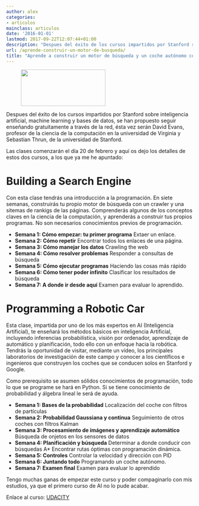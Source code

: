 ```yaml
---
author: alex
categories:
- articulos
mainclass: articulos
date: '2016-01-01'
lastmod: 2017-09-22T12:07:44+01:00
description: "Despues del éxito de los cursos impartidos por Stanford sobre inteligencia  artificial, machine learning y bases de datos, se han propuesto seguir enseñando  gratuitamente a través de la red, ésta vez serán David Evans, profesor  de la ciencia de la computación en la universidad de Virginia y Sebastian Thrun,  de la universidad de Stanford."
url: /aprende-construir-un-motor-de-busqueda/
title: "Aprende a construir un motor de búsqueda y un coche autónomo con Udacity"
---
```


<figure>
    <img sizes="(min-width: 228px) 228px, 100vw" on="tap:lightbox1" role="button" tabindex="0" layout="responsive"  height="98" width="228" src="https://4.bp.blogspot.com/-4_orLVxvsaA/Ty6o0VKqt3I/AAAAAAAACDs/3Xxk1Zqo5Ug/s400/Screenshot.png"></img>
</figure>

Despues del éxito de los cursos impartidos por Stanford sobre inteligencia artificial, machine learning y bases de datos, se han propuesto seguir enseñando gratuitamente a través de la red, ésta vez serán David Evans, profesor de la ciencia de la computación en la universidad de Virginia y Sebastian Thrun, de la universidad de Stanford.

Las clases comenzarán el día 20 de febrero y aquí os dejo los detalles de estos dos cursos, a los que ya me he apuntado:

<!--more--><!--ad-->

# Building a Search Engine

Con esta clase tendrás una introducción a la programación. En siete semanas, construirás tu propio motor de búsqueda con un crawler y una sitemas de rankigs de las páginas. Comprenderás algunos de los conceptos claves en la ciencia de la computación, y aprenderás a construir tus propios programas. No son necesarios conocimientos previos de programación.

  * **Semana 1: Cómo empezar: tu primer programa**
    Extaer un enlace.
  * **Semana 2: Cómo repetir**
    Encontrar todos los enlaces de una página.
  * **Semana 3: Cómo manejar los datos**
    Crawling the web
  * **Semana 4: Cómo resolver problemas**
    Responder a consultas de búsqueda
  * **Semana 5: Cómo ejecutar programas**
    Haciendo las cosas más rápido
  * **Semana 6: Cómo tener poder infinito**
    Clasificar los resultados de búsqueda
  * **Semana 7: A donde ir desde aquí**
    Examen para evaluar lo aprendido.

# Programming a Robotic Car

Esta clase, impartida por uno de los más expertos en AI (Inteligencia Artificial), te enseñará los métodos básicos en inteligencia Artificial, incluyendo inferencias probabilística, visión por ordenador, aprendizaje de automático y planificación, todo ello con un enfoque hacia la robótica. Tendrás la oportunidad de visitar, mediante un vídeo, los principales laboratorios de investigación de este campo y conocer a los científicos e ingenieros que construyen los coches que se conducen solos en Stanford y Google.

Como prerequisito se asumen sólidos conocimientos de programación, todo lo que se programe se hará en Python. Si se tiene conocimiento de probabilidad y álgebra lineal le será de ayuda.

  * **Semana 1: Bases de la probabilidad**
    Localización del coche con filtros de partículas
  * **Semana 2: Probabilidad Gaussiana y continua**
    Seguimiento de otros coches con filtros Kalman
  * **Semana 3: Procesamiento de imágenes y aprendizaje automático**
    Búsqueda de onjetos en los sensores de datos
  * **Semana 4: Planificación y búsqueda**
    Determinar a donde conducir con búsquedas A*
    Encontrar rutas óptimas con programación dinámica.
  * **Semana 5: Controles**
    Controlar la velocidad y dirección con PID
  * **Semana 6: Juntando todo**
    Programando un coche autónomo.
  * **Semana 7: Examen final**
    Examen para evaluar lo aprendido

Tengo muchas ganas de empezar este curso y poder compaginarlo con mis estudios, ya que el primero curso de AI no lo pude acabar.

Enlace al curso: <a target="_blank" href="http://www.udacity.com/">UDACITY</a>
